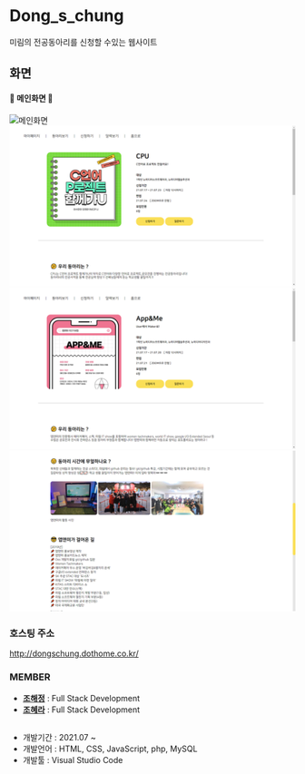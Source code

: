 # Dong_s_chung
미림의 전공동아리를 신청할 수있는 웹사이트

## 화면
#### :green_heart: 메인화면 :green_heart:
![메인화면](img/프로토타입01.png)
![CPU 소개 페이지](img/prototype03.png)
![앱앤미 소개 페이지](img/prototype02.png)
![추가 소개](img/prototype04.png)


### 호스팅 주소
http://dongschung.dothome.co.kr/




### MEMBER

* **[조해정](https://github.com/haezzang)** : Full Stack Development
* **[조혜라](https://github.com/areyh817)** : Full Stack Development

## 
* 개발기간 : 2021.07 ~ 
* 개발언어 : HTML, CSS, JavaScript, php, MySQL
* 개발툴 : Visual Studio Code 
